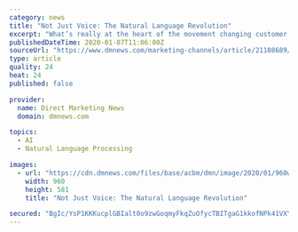 ```yaml
---
category: news
title: "Not Just Voice: The Natural Language Revolution"
excerpt: "What’s really at the heart of the movement changing customer interactions is Natural Language Processing (NLP). Considered a kind of AI, it includes, yes, the speech recognition that enables a voice assistant to respond to a talking human, but only if it understands the use of the words that it hears. Being able to interact in a natural way ..."
publishedDateTime: 2020-01-07T11:06:00Z
sourceUrl: "https://www.dmnews.com/marketing-channels/article/21108689/not-just-voice-the-natural-language-revolution"
type: article
quality: 24
heat: 24
published: false

provider:
  name: Direct Marketing News
  domain: dmnews.com

topics:
  - AI
  - Natural Language Processing

images:
  - url: "https://cdn.dmnews.com/files/base/acbm/dmn/image/2020/01/960w/GettyImages_1024463026.5e143cea91810.jpg"
    width: 960
    height: 581
    title: "Not Just Voice: The Natural Language Revolution"

secured: "BgIc/YsP1KKKucplGBIalt0o9zwGoqmyFkqZuOfycTBITgaG1kkofNPk41VXYqyiSLMP3B/5JAIHXZ0hxRousIdEjtCyVXqTw9+7p14522Mvv+QFGV2He8/CwHuoJ2aTjh5j1D8pNasd7oiSC8dp/hYJ2AT3rLERFT1f9cxZdY+uuF0+aRz/+YZ+eFZIKRM9tBQ1yidmVSgDbJwTlehJYgpBoFCYHE6ib0HXoXvxIPHPgjiZ6SiSJASz9G0UWPTiMZ6rj+q9uhnlz3moLz7Ye6Q0l2tP/wHCCzCKu8zZIOD42JVpNkNO0imeldSO4mDK;IxUnRmiTHwf0uKUWvRVUlw=="
---
```


